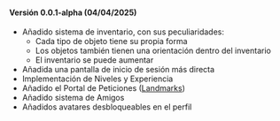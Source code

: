 #### Versión 0.0.1-alpha (04/04/2025)
- Añadido sistema de inventario, con sus peculiaridades:
  - Cada tipo de objeto tiene su propia forma
  - Los objetos también tienen una orientación dentro del inventario
  - El inventario se puede aumentar
- Añadida una pantalla de inicio de sesión más directa
- Implementación de Niveles y Experiencia
- Añadido el Portal de Peticiones ([Landmarks](https://caquita.app/landmarks))
- Añadido sistema de Amigos
- Añadidos avatares desbloqueables en el perfil
